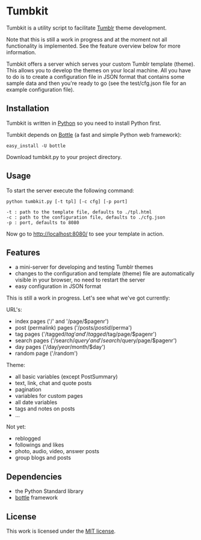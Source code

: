 Tumbkit
=======

Tumbkit is a utility script to facilitate [Tumblr][t] theme development. 

Note that this is still a work in progress and at the moment not all
functionality is implemented. See the feature overview below for more
information.

Tumbkit offers a server which serves your custom Tumblr template (theme).
This allows you to develop the themes on your local machine. All you have
to do is to create a configuration file in JSON format that contains some
sample data and then you're ready to go (see the test/cfg.json file for
an example configuration file).

Installation
------------

Tumbkit is written in [Python][py] so you need to install Python first.

Tumbkit depends on [Bottle][b] (a fast and simple Python web framework):

    easy_install -U bottle

Download tumbkit.py to your project directory.


Usage
-----

To start the server execute the following command:

    python tumbkit.py [-t tpl] [-c cfg] [-p port]

    -t : path to the template file, defaults to ./tpl.html
    -c : path to the configuration file, defaults to ./cfg.json
    -p : port, defaults to 8080

Now go to [http://localhost:8080/](http://localhost:8080/) to see your template
in action.

Features
--------

* a mini-server for developing and testing Tumblr themes 
* changes to the configuration and template (theme) file are automatically
visible in your browser, no need to restart the server
* easy configuration in JSON format

This is still a work in progress. Let's see what we've got currently:

URL's:

* index pages ('/' and '/page/$pagenr')
* post (permalink) pages ('/posts/$postid/$perma')
* tag pages ('/tagged/$tag' and '/tagged/$tag/page/$pagenr')
* search pages ('/search/$query' and '/search/$query/page/$pagenr')
* day pages ('/day/$year/$month/$day')
* random page ('/random')

Theme:

* all basic variables (except PostSummary)
* text, link, chat and quote posts
* pagination
* variables for custom pages
* all date variables
* tags and notes on posts
* ...

Not yet:

* reblogged
* followings and likes
* photo, audio, video, answer posts
* group blogs and posts


Dependencies
------------

* the Python Standard library
* [bottle][b] framework

License
-------

This work is licensed under the [MIT license][m].


[t]:http://www.tumblr.com/
[m]:http://www.opensource.org/licenses/mit-license.php
[b]:http://github.com/defnull/bottle
[py]:http://www.python.org/